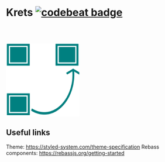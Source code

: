 # Krets [![codebeat badge](https://codebeat.co/badges/80e5554c-7098-4a51-bef5-8bae46562b57)](https://codebeat.co/projects/github-com-olaven-krets-master)
</br></br>

<img width="200" alt="Logo" src="./app/public/logo.svg">

## Useful links
Theme: https://styled-system.com/theme-specification
Rebass components: https://rebassjs.org/getting-started
